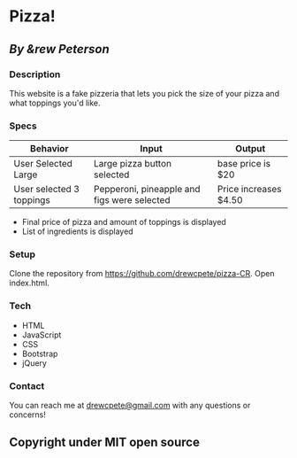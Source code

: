 # Pizza!

## _By &rew Peterson_

### Description

This website is a fake pizzeria that lets you pick the size of your pizza and what toppings you'd like.

### Specs
| Behavior | Input | Output |
|----------|-------|--------|
| User Selected Large | Large pizza button selected | base price is $20 |
| User selected 3 toppings | Pepperoni, pineapple and figs were selected| Price increases $4.50|
* Final price of pizza and amount of toppings is displayed
* List of ingredients is displayed


### Setup
Clone the repository from https://github.com/drewcpete/pizza-CR.  Open index.html.

### Tech
* HTML
* JavaScript
* CSS
* Bootstrap
* jQuery

### Contact
You can reach me at drewcpete@gmail.com with any questions or concerns!

## Copyright under MIT open source
